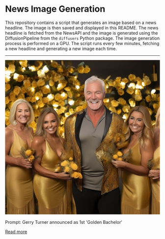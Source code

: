 # News Image Generation
This repository contains a script that generates an image based on a news headline. The image is then saved and displayed in this README.
The news headline is fetched from the NewsAPI and the image is generated using the DiffusionPipeline from the `diffusers` Python package. The image generation process is performed on a GPU.
The script runs every few minutes, fetching a new headline and generating a new image each time.

---

![Generated Image](image.png)

Prompt: Gerry Turner announced as 1st 'Golden Bachelor'

[Read more](https://www.goodmorningamerica.com/culture/story/gerry-turner-announced-1st-golden-bachelor-late-fall-101226734)
